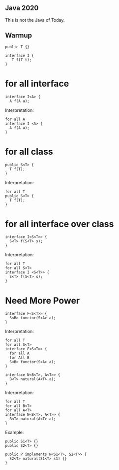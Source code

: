 ## Java 2020

This is not the Java of Today.

## Warmup

```
public T {}
```

```
interface I {
   T f(T t); 
}
```

# for all interface

```
interface I<A> {
  A f(A a);
```


Interpretation:

```
for all A
interface I <A> {
  A f(A a);
}
```

# for all class

```
public S<T> {
  T f(T);
}
```


Interpretation:

```
for all T
public S<T> {
  T f(T);
}
```

# for all interface over class

```
interface I<S<T>> {
  S<T> f(S<T> s);
}
```

Interpretation:

```
for all T
for all S<T>
interface I <S<T>> {
  S<T> f(S<T> s);
}
```

# Need More Power

```
interface F<S<T>> {
  S<B> functor(S<A> a);
}
```

Interpretation:

```
for all T
for all S<T>
interface F<S<T>> {
  for all A
  for All B
  S<B> functor(S<A> a);
}
```

```
interface N<B<T>, A<T>> { 
  B<T> natural(A<T> a);
}
```

Interpretation:

```
for all T
for all B<T>
for all A<T>
interface N<B<T>, A<T>> { 
  B<T> natural(A<T> a);
}
```

Example:

```
public S1<T> {}
public S2<T> {}

public P implements N<S1<T>, S2<T>> {
  S2<T> natural(S1<T> s1) {}
}
```
